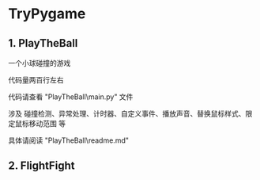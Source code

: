 # TryPygame

## 1.  PlayTheBall

一个小球碰撞的游戏

代码量两百行左右

代码请查看 "PlayTheBall\main.py" 文件

涉及 碰撞检测、异常处理、计时器、自定义事件、播放声音、替换鼠标样式、限定鼠标移动范围 等

具体请阅读 "PlayTheBall\readme.md" 

## 2.  FlightFight

